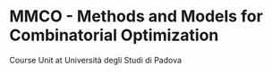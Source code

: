 # MMCO - Methods and Models for Combinatorial Optimization
Course Unit at Università degli Studi di Padova
